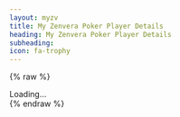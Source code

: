 ```yaml
---
layout: myzv
title: My Zenvera Poker Player Details
heading: My Zenvera Poker Player Details
subheading:
icon: fa-trophy
---
```

{% raw %}
<div id="details">Loading...</div>
<script src="//cdnjs.cloudflare.com/ajax/libs/jquery-url-parser/2.3.1/purl.min.js"></script>
<script>
    $(document).ready( function() {
        var id = $.url().param('id');
        $.get('//myzv.herokuapp.com/poker-player.php?id=' + id, function( data ) { $( '#details' ).html( data ); });
    });
</script>
{% endraw %}